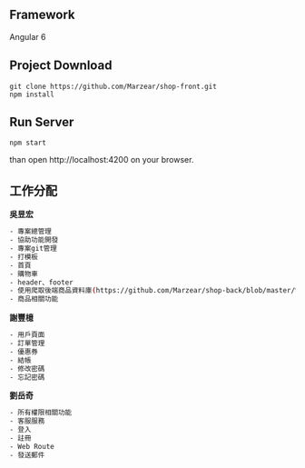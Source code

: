 ## Framework
Angular 6

## Project Download
```
git clone https://github.com/Marzear/shop-front.git
npm install
```
## Run Server
```
npm start
```
than open http://localhost:4200 on your browser.

## 工作分配

**吳昱宏**
```sh
- 專案總管理
- 協助功能開發
- 專案git管理
- 打模板
- 首頁
- 購物車
- header、footer
- 使用爬取後端商品資料庫(https://github.com/Marzear/shop-back/blob/master/%E7%88%AC%E5%8F%96%E5%95%86%E5%93%81%E8%B3%87%E6%96%99.py)
- 商品相關功能
```

**謝豐檍**
```sh
- 用戶頁面
- 訂單管理
- 優惠券
- 結帳
- 修改密碼
- 忘記密碼
```

**劉岳奇**
```sh
- 所有權限相關功能
- 客服服務
- 登入
- 註冊
- Web Route
- 發送郵件
```
